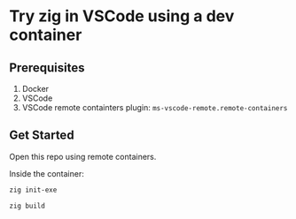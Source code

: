 # Try zig in VSCode using a dev container

## Prerequisites

1. Docker
2. VSCode
3. VSCode remote containters plugin: `ms-vscode-remote.remote-containers`

## Get Started

Open this repo using remote containers.

Inside the container:

```bash
zig init-exe 
```

```bash
zig build
```